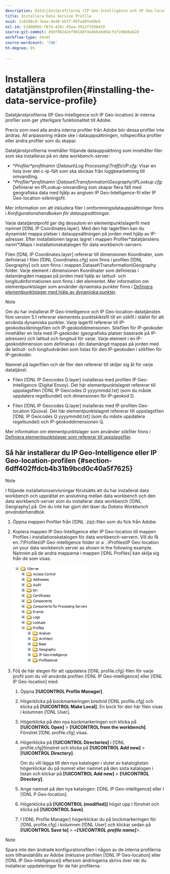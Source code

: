 ```yaml
---
description: Datatjänstprofilerna (IP Geo-Intelligence och IP Geo-location) är interna profiler som ger ytterligare funktionalitet till Adobe.
title: Installera Data Service Profile
uuid: 1c03d0cd-7eaa-4e48-bbff-8bfad8fed9e9
exl-id: 51d080bb-f874-426c-91ea-3912ffd38419
source-git-commit: d9df90242ef96188f4e4b5e6d04cfef196b0a628
workflow-type: tm+mt
source-wordcount: '746'
ht-degree: 0%

---
```


# Installera datatjänstprofilen{#installing-the-data-service-profile}

Datatjänstprofilerna (IP Geo-Intelligence och IP Geo-location) är interna profiler som ger ytterligare funktionalitet till Adobe.

Precis som med alla andra interna profiler från Adobe bör dessa profiler inte ändras. All anpassning måste ske i datauppsättningen, rollspecifika profiler eller andra profiler som du skapar.

Datatjänstprofilerna innehåller följande datauppsättning som innehåller filer som ska installeras på en data workbench-server:

* **Profiler\*profilnamn *\Dataset\Log Processing\Traffic\IP.cfg:** Visar en lista över det c-ip-fält som ska skickas från loggbearbetning till omvandling.
* **Profiler\*profilnamn *\Dataset\Transformation\Geography\IPLookup.cfg:** Definierar en IPLookup-omvandling som skapar flera fält med geografiska data med hjälp av angiven IP Geo-Intelligence-fil eller IP Geo-location-sökningsfil.

Mer information om att inkludera filer i omformningsdatauppsättningar finns i *Konfigurationshandboken för datauppsättningar*.

Varje datatjänstprofil ger dig dessutom en elementpunktslagerfil med namnet [!DNL IP Coordinates.layer]. Med den här lagerfilen kan du dynamiskt mappa platser i datauppsättningen på jorden med hjälp av IP-adresser. Efter installationen lagras lagret i mappen Profiler\*datatjänstens namn*\Maps i installationskatalogen för data workbench-servern.

Filen [!DNL IP Coordinates.layer] refererar till dimensionen Koordinater, som definieras i filen [!DNL Coordinates.cfg] som finns i profilen [!DNL Geography] och som finns i mappen Dataset\Transformation\Geography folder. Varje element i dimensionen Koordinater som definieras i datamängden mappas på jorden med hjälp av latitud- och longitudinformationen som finns i det elementet. Mer information om elementpunktslager som använder dynamiska punkter finns i [Definiera elementpunktslager med hjälp av dynamiska punkter](../../../../home/c-geo-oview/c-wk-img-lyrs/c-elmt-pt-lyrs/c-elmt-pt-lyrs-ref-lkp-files/c-elmt-pt-lyr-file-frmt/c-dyn-pts.md#concept-77ae65bedc3f465489bc135ae7e3c2f3).

>[!NOTE]
>
>Om du har installerat IP Geo-Intelligence och IP Geo-location-datatjänsten före version 5.1 refererar elementets punktskiktsfil till en sökfil i stället för att använda dynamiska punkter. Varje lagerfil refererar till IP-geokodssökningsfilen och IP-geokoddimensionen. Sökfilen för IP-geokoder innehåller en lista med IP-geokoder (geografiska platser baserade på IP-adressen) och latitud och longitud för varje. Varje element i en IP-geokoddimension som definieras i din datamängd mappas på jorden med de latitud- och longitudvärden som listas för den IP-geokoden i sökfilen för IP-geokoder.

Namnet på lagerfilen och de filer den refererar till skiljer sig åt för varje datatjänst:

* Filen [!DNL IP Geocodes D.layer] installeras med profilen IP Geo-Intelligence (Digital Envoy). Det här elementpunktslagret refererar till uppslagsfilen [!DNL IP Geocodes D yyyymmdd.txt] (som du måste uppdatera regelbundet) och dimensionen för IP-geokod D.

* Filen [!DNL IP Geocodes Q.layer] installeras med IP-profilen Geo-location (Quova). Det här elementpunktslagret refererar till uppslagsfilen [!DNL IP Geocodes Q yyyymmdd.txt] (som du måste uppdatera regelbundet) och IP-geokoddimensionen Q.

Mer information om elementpunktslager som använder sökfiler finns i [Definiera elementpunktslager som refererar till uppslagsfiler](../../../../home/c-geo-oview/c-wk-img-lyrs/c-elmt-pt-lyrs/c-elmt-pt-lyrs-ref-lkp-files/c-elmt-pt-lyrs-ref-lkp-files.md#concept-c40bd0890a984112bce831b596827f0f).

## Så här installerar du IP Geo-Intelligence eller IP Geo-location-profilen {#section-6dff402ffdcb4b31b9bcd0c40a5f7625}

>[!NOTE]
>
>I följande installationsanvisningar förutsätts att du har installerat data workbench och upprättat en anslutning mellan data workbench och den data workbench-server som du installerar data workbench [!DNL Geography] på. Om du inte har gjort det läser du *Datans Workbench användarhandbok*.

1. Öppna mappen Profiler från [!DNL .zip]-filen som du fick från Adobe.
1. Kopiera mappen IP Geo-Intelligence eller IP Geo-location till mappen Profiles i installationskatalogen för data workbench-servern. Vill du få en..?\Profiles\IP Geo-intelligence folder or a ..\Profiles\IP Geo-location on your data workbench server as shown in the following example. Namnen på de andra mapparna i mappen [!DNL Profiles] kan skilja sig från de som visas.

   ![](assets/Geo_installProfiles_dirIP.png)

1. Följ de här stegen för att uppdatera [!DNL profile.cfg]-filen för varje profil som du vill använda profilen [!DNL IP Geo-intelligence] eller [!DNL IP Geo-location] med.

   1. Öppna **[!UICONTROL Profile Manager]**.
   1. Högerklicka på bockmarkeringen bredvid [!DNL profile.cfg] och klicka på **[!UICONTROL Make Local]**. En bock för den här filen visas i kolumnen [!DNL User].

   1. Högerklicka på den nya bockmarkeringen och klicka på **[!UICONTROL Open]** > **[!UICONTROL from the workbench]**. Fönstret [!DNL profile.cfg] visas.

   1. Högerklicka på **[!UICONTROL Directories]** i [!DNL profile.cfg]fönstret och klicka på **[!UICONTROL Add new]** > **[!UICONTROL Directory]**.

      Om du vill lägga till den nya katalogen i slutet av kataloglistan högerklickar du på numret eller namnet på den sista katalogen i listan och klickar på **[!UICONTROL Add new]** > **[!UICONTROL Directory]**.

   1. Ange namnet på den nya katalogen: [!DNL IP Geo-intelligence] eller I [!DNL P Geo-location].

   1. Högerklicka på **[!UICONTROL (modified)]** högst upp i fönstret och klicka på **[!UICONTROL Save]**.

   1. I [!DNL Profile Manager] högerklickar du på bockmarkeringen för [!DNL profile.cfg] i kolumnen [!DNL User] och klickar sedan på **[!UICONTROL Save to]** > *&lt;**[!UICONTROL profile name]**>*.

>[!NOTE]
>
>Spara inte den ändrade konfigurationsfilen i någon av de interna profilerna som tillhandahålls av Adobe (inklusive profilen [!DNL IP Geo-location] eller [!DNL IP Geo-intelligence]) eftersom ändringarna skrivs över när du installerar uppdateringar för de här profilerna.
